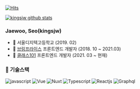 [![Hits](https://hits.seeyoufarm.com/api/count/incr/badge.svg?url=https%3A%2F%2Fgithub.com%2Fkingsjw%2Fhit-counter&count_bg=%2379C83D&title_bg=%23555555&icon=&icon_color=%23E7E7E7&title=hits&edge_flat=false)](https://hits.seeyoufarm.com)

[![kingsjw github stats](https://github-readme-stats.vercel.app/api?username=kingsjw)](https://github.com/kingsjw)

### Jaewoo, Seo(kingsjw)

- :school: 서울디지텍고등학교 (2019. 02)
- :office: [브링프라이스](https://www.bringprice.com/) 프론트엔드 개발자 (2018. 10 ~ 2021.03)
- :office: [클래스101](https://class101.net/) 프론트엔드 개발자 (2021. 03 ~ 현재)

### 🔭 기술스택
![javascript](https://img.shields.io/badge/Javascript-F7DF1E?style=flat-square&logo=Javascript&logoColor=white)
![Vue](https://img.shields.io/badge/Vue-4FC08D?style=flat-square&logo=vue-dot-js&logoColor=white)
![Nuxt](https://img.shields.io/badge/Nuxt-00C58E?style=flat-square&logo=Nuxt-dot-js&logoColor=white)
![Typescript](https://img.shields.io/badge/Typescript-3178C6?style=flat-square&logo=Typescript&logoColor=white)
![Reactjs](https://img.shields.io/badge/Reactjs-61DAFB?style=flat-square&logo=React&logoColor=white)
![Graphql](https://img.shields.io/badge/Graphql-E434AA?style=flat-square&logo=Graphql&logoColor=white)
